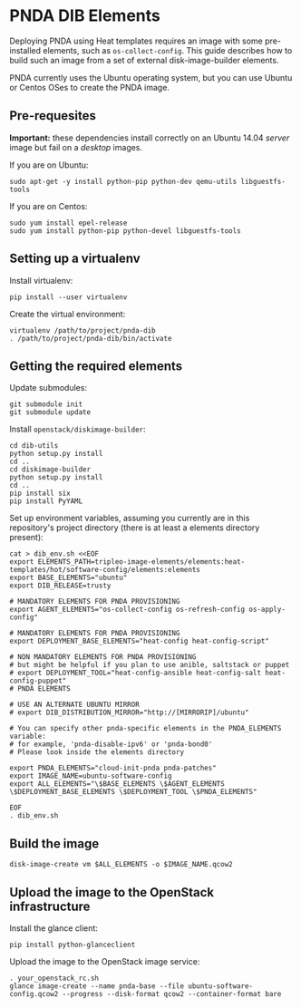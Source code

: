 # PNDA DIB Elements

Deploying PNDA using Heat templates requires an image with some pre-installed elements, such as `os-collect-config`. This guide describes how to build such an image from a set of external disk-image-builder elements.

PNDA currently uses the Ubuntu operating system, but you can use Ubuntu or Centos OSes to create the PNDA image.

## Pre-requesites

**Important:** these dependencies install correctly on an Ubuntu 14.04 *server* image but fail on a *desktop* images.

If you are on Ubuntu:
```
sudo apt-get -y install python-pip python-dev qemu-utils libguestfs-tools
```

If you are on Centos:
```
sudo yum install epel-release
sudo yum install python-pip python-devel libguestfs-tools
```

## Setting up a virtualenv

Install virtualenv:

```
pip install --user virtualenv
```

Create the virtual environment:

```
virtualenv /path/to/project/pnda-dib
. /path/to/project/pnda-dib/bin/activate
```

## Getting the required elements

Update submodules:
```
git submodule init
git submodule update
```

Install `openstack/diskimage-builder`:

```
cd dib-utils
python setup.py install
cd ..
cd diskimage-builder
python setup.py install
cd ..
pip install six
pip install PyYAML
```

Set up environment variables, assuming you currently are in this repository's project directory (there is at least a elements directory present):


```
cat > dib_env.sh <<EOF
export ELEMENTS_PATH=tripleo-image-elements/elements:heat-templates/hot/software-config/elements:elements
export BASE_ELEMENTS="ubuntu"
export DIB_RELEASE=trusty

# MANDATORY ELEMENTS FOR PNDA PROVISIONING
export AGENT_ELEMENTS="os-collect-config os-refresh-config os-apply-config"

# MANDATORY ELEMENTS FOR PNDA PROVISIONING
export DEPLOYMENT_BASE_ELEMENTS="heat-config heat-config-script"

# NON MANDATORY ELEMENTS FOR PNDA PROVISIONING
# but might be helpful if you plan to use anible, saltstack or puppet
# export DEPLOYMENT_TOOL="heat-config-ansible heat-config-salt heat-config-puppet"
# PNDA ELEMENTS

# USE AN ALTERNATE UBUNTU MIRROR
# export DIB_DISTRIBUTION_MIRROR="http://[MIRRORIP]/ubuntu"

# You can specify other pnda-specific elements in the PNDA_ELEMENTS variable:
# for example, 'pnda-disable-ipv6' or 'pnda-bond0'
# Please look inside the elements directory

export PNDA_ELEMENTS="cloud-init-pnda pnda-patches"
export IMAGE_NAME=ubuntu-software-config
export ALL_ELEMENTS="\$BASE_ELEMENTS \$AGENT_ELEMENTS \$DEPLOYMENT_BASE_ELEMENTS \$DEPLOYMENT_TOOL \$PNDA_ELEMENTS"

EOF
. dib_env.sh
```

## Build the image

```
disk-image-create vm $ALL_ELEMENTS -o $IMAGE_NAME.qcow2
```

## Upload the image to the OpenStack infrastructure

Install the glance client:

```
pip install python-glanceclient
```

Upload the image to the OpenStack image service:

```
. your_openstack_rc.sh
glance image-create --name pnda-base --file ubuntu-software-config.qcow2 --progress --disk-format qcow2 --container-format bare
```
